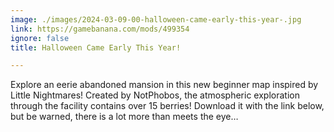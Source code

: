 ```yaml
---
image: ./images/2024-03-09-00-halloween-came-early-this-year-.jpg
link: https://gamebanana.com/mods/499354
ignore: false
title: Halloween Came Early This Year!

---
```


Explore an eerie abandoned mansion in this new beginner map inspired by Little Nightmares! Created by NotPhobos, the atmospheric exploration through the facility contains over 15 berries! Download it with the link below, but be warned, there is a lot more than meets the eye…